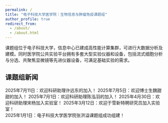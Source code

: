```yaml
---
permalink: /
title: "电子科技大学医学院｜生物信息与肿瘤免疫课题组"
author_profile: true
redirect_from: 
  - /about/
  - /about.html
---
```


课题组位于电子科技大学，信息中心已建成高性能计算集群，可进行大数据分析及建模。同时医学院公共实验平台拥有多套大型实验仪器和设备，包括流式细胞分析与分选、共聚焦显微镜等先进仪器设备，可满足基础实验的需求。

## 课题组新闻
<!-- 最新的消息写在上面，同时注意，每一行的"！"后面要加两个空格，代表回车键。 -->
2025年7月11日：欢迎科研助理许远东的加入！
2025年7月5日：欢迎博士生魏甜甜的加入！
2025年7月1日：欢迎科研助理陈泓羽的加入！
2025年4月30日：欢迎科研助理宋杨加入实验室！ 
2025年3月12日：欢迎于雪新特聘研究员加入实验室！  
2025年1月1日：电子科技大学医学院张洪溢课题组成功组建！
